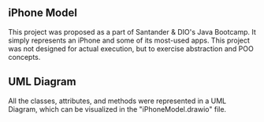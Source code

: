## iPhone Model

This project was proposed as a part of Santander & DIO's Java Bootcamp. It simply represents an iPhone and some of its most-used apps. This project was not designed for actual execution, but to exercise abstraction and POO concepts.

## UML Diagram
All the classes, attributes, and methods were represented in a UML Diagram, which can be visualized in the "iPhoneModel.drawio" file.